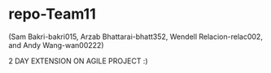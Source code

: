 # repo-Team11
(Sam Bakri-bakri015, Arzab Bhattarai-bhatt352, Wendell Relacion-relac002, and Andy Wang-wan00222)

2 DAY EXTENSION ON AGILE PROJECT :)
